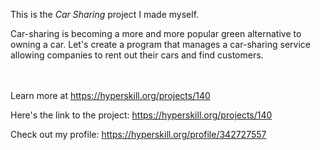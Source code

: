This is the *Car Sharing* project I made myself.


<p>Car-sharing is becoming a more and more popular green alternative to owning a car. Let's create a program that manages a car-sharing service allowing companies to rent out their cars and find customers.</p><br/><br/>Learn more at <a href="https://hyperskill.org/projects/140?utm_source=ide&utm_medium=ide&utm_campaign=ide&utm_content=project-card">https://hyperskill.org/projects/140</a>

Here's the link to the project: https://hyperskill.org/projects/140

Check out my profile: https://hyperskill.org/profile/342727557